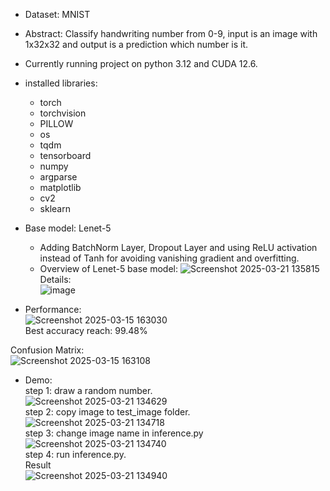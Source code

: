 - Dataset: MNIST  
- Abstract: Classify handwriting number from 0-9, input is an image with 1x32x32 and output is a prediction which number is it.  
- Currently running project on python 3.12 and CUDA 12.6.  
- installed libraries:
    + torch
    + torchvision 
    + PILLOW
    + os
    + tqdm
    + tensorboard
    + numpy
    + argparse
    + matplotlib
    + cv2
    + sklearn  

- Base model: Lenet-5
    * Adding BatchNorm Layer, Dropout Layer and using ReLU activation instead of Tanh for avoiding vanishing gradient and overfitting.
    * Overview of Lenet-5 base model:
        ![Screenshot 2025-03-21 135815](https://github.com/user-attachments/assets/5474b903-fcb3-4e27-89f9-81ae0a209ba4)
      Details:  
      ![image](https://github.com/user-attachments/assets/c66db940-de2a-4a18-9443-c73029033e31)  



- Performance:  
![Screenshot 2025-03-15 163030](https://github.com/user-attachments/assets/c28704a1-6b23-449d-96d4-8cafce975c36)  
Best accuracy reach: 99.48%  

Confusion Matrix:  
![Screenshot 2025-03-15 163108](https://github.com/user-attachments/assets/34d097cd-c64d-47da-b1ca-24610153ffae)  

- Demo:  
  step 1: draw a random number.  
  ![Screenshot 2025-03-21 134629](https://github.com/user-attachments/assets/589af5de-0cb5-4100-b51c-11f8f0629a34)  
  step 2: copy image to test_image folder.  
  ![Screenshot 2025-03-21 134718](https://github.com/user-attachments/assets/b9ddaad6-4cb1-413e-ba76-95e2a428d6f5)  
  step 3: change image name in inference.py  
  ![Screenshot 2025-03-21 134740](https://github.com/user-attachments/assets/7c5f1cba-edbe-4c32-bf71-20654ee3e474)  
  step 4: run inference.py.  
    Result  
      ![Screenshot 2025-03-21 134940](https://github.com/user-attachments/assets/e7543582-1934-4627-9a4a-d57ad58ae452)  

  





